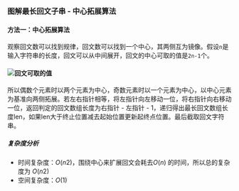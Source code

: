 ### 图解最长回文子串 - 中心拓展算法

#### 方法一：中心拓展算法

观察回文数可以找到规律，回文数可以找到一个中心，其两侧互为镜像。假设`n`是输入字符串的长度，回文可以从中间展开，回文的中心可取的值是`2n-1`个。

#### ![回文可取的值](https://zhuyue-1257159284.cos.ap-chengdu.myqcloud.com/LeetCode/LeetCode5.png?q-sign-algorithm=sha1&q-ak=AKIDCQYGpV59vjVASnoZRMwLEBWmJkHoAzwb&q-sign-time=1558408234;1558409134&q-key-time=1558408234;1558409134&q-header-list=&q-url-param-list=&q-signature=325593ca3cd5aa09ae5c909c18c59ef5b2e4d101)

所以偶数个元素时以两个元素为中心，奇数元素时以一个元素为中心，以中心元素为基准向两侧拓展。若左右指针相等，将左指针向左移动一位，将右指针向右移动一位，返回判定的回文数组长度为右指针 - 左指针 - 1，递归得出最长回文数组长度len，如果len大于终止位置减去起始位置更新起终点位置。最后截取回文字符串。

##### 复杂度分析

- 时间复杂度：*O*(*n*2)，围绕中心来扩展回文会耗去*O*(*n*) 的时间，所以总的复杂度为 *O*(*n*2)
- 空间复杂度：*O*(1)